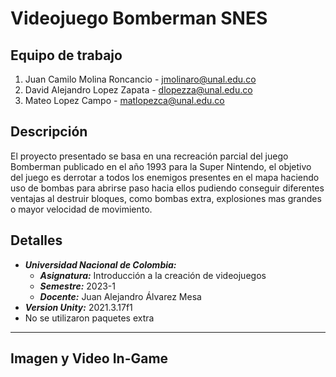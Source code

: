# Videojuego Bomberman SNES

## Equipo de trabajo
1. Juan Camilo Molina Roncancio - jmolinaro@unal.edu.co 
2. David Alejandro Lopez Zapata - dlopezza@unal.edu.co
3. Mateo Lopez Campo - matlopezca@unal.edu.co

## Descripción
El proyecto presentado se basa en una recreación parcial del juego Bomberman publicado en el año 1993 para la Super Nintendo, el objetivo del juego es derrotar a todos los enemigos presentes en el mapa haciendo uso de bombas para abrirse paso hacia ellos pudiendo conseguir diferentes ventajas al destruir bloques, como bombas extra, explosiones mas grandes o mayor velocidad de movimiento.

## Detalles
+ ***Universidad Nacional de Colombia:***
	* ***Asignatura:*** Introducción a la creación de videojuegos 
	* ***Semestre:*** 2023-1
	* ***Docente:***  Juan Alejandro Álvarez Mesa
+ ***Version Unity:*** 2021.3.17f1
+ No se utilizaron paquetes extra
***

## Imagen y Video In-Game